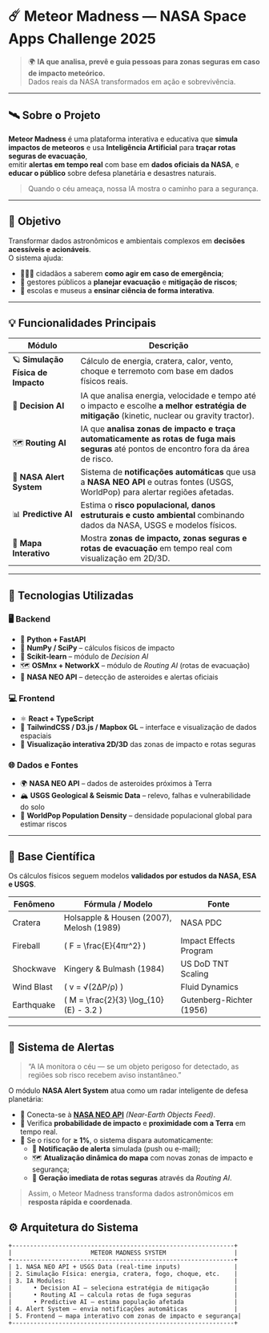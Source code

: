 # ☄️ Meteor Madness — NASA Space Apps Challenge 2025

> 🌍 **IA que analisa, prevê e guia pessoas para zonas seguras em caso de impacto meteórico.**  
> Dados reais da NASA transformados em ação e sobrevivência.

---

## 🛰️ Sobre o Projeto

**Meteor Madness** é uma plataforma interativa e educativa que **simula impactos de meteoros** e usa **Inteligência Artificial** para **traçar rotas seguras de evacuação**,  
emitir **alertas em tempo real** com base em **dados oficiais da NASA**, e **educar o público** sobre defesa planetária e desastres naturais.

> Quando o céu ameaça, nossa IA mostra o caminho para a segurança.

---

## 🎯 Objetivo

Transformar dados astronômicos e ambientais complexos em **decisões acessíveis e acionáveis**.  
O sistema ajuda:
- 👨‍👩‍👧 cidadãos a saberem **como agir em caso de emergência**;  
- 🧭 gestores públicos a **planejar evacuação** e **mitigação de riscos**;  
- 🧠 escolas e museus a **ensinar ciência de forma interativa**.

---

## 💡 Funcionalidades Principais

| Módulo | Descrição |
|--------|------------|
| 🪐 **Simulação Física de Impacto** | Cálculo de energia, cratera, calor, vento, choque e terremoto com base em dados físicos reais. |
| 🧠 **Decision AI** | IA que analisa energia, velocidade e tempo até o impacto e escolhe **a melhor estratégia de mitigação** (kinetic, nuclear ou gravity tractor). |
| 🗺️ **Routing AI** | IA que **analisa zonas de impacto e traça automaticamente as rotas de fuga mais seguras** até pontos de encontro fora da área de risco. |
| 🔔 **NASA Alert System** | Sistema de **notificações automáticas** que usa a **NASA NEO API** e outras fontes (USGS, WorldPop) para alertar regiões afetadas. |
| 📊 **Predictive AI** | Estima o **risco populacional, danos estruturais e custo ambiental** combinando dados da NASA, USGS e modelos físicos. |
| 🧭 **Mapa Interativo** | Mostra **zonas de impacto, zonas seguras e rotas de evacuação** em tempo real com visualização em 2D/3D. |

---

## 🧠 Tecnologias Utilizadas

### 🖥️ Backend
- 🧩 **Python + FastAPI**  
- 🧮 **NumPy / SciPy** – cálculos físicos de impacto  
- 🤖 **Scikit-learn** – módulo de *Decision AI*  
- 🗺️ **OSMnx + NetworkX** – módulo de *Routing AI* (rotas de evacuação)  
- 🔔 **NASA NEO API** – detecção de asteroides e alertas oficiais  

### 💻 Frontend
- ⚛️ **React + TypeScript**  
- 🌈 **TailwindCSS / D3.js / Mapbox GL** – interface e visualização de dados espaciais  
- 🧭 **Visualização interativa 2D/3D** das zonas de impacto e rotas seguras  

### 🌐 Dados e Fontes
- 🌍 **NASA NEO API** – dados de asteroides próximos à Terra  
- 🏔️ **USGS Geological & Seismic Data** – relevo, falhas e vulnerabilidade do solo  
- 👥 **WorldPop Population Density** – densidade populacional global para estimar riscos  

--- 

## 🧮 Base Científica

Os cálculos físicos seguem modelos **validados por estudos da NASA, ESA e USGS**.

| Fenômeno | Fórmula / Modelo | Fonte |
|-----------|------------------|--------|
| Cratera | Holsapple & Housen (2007), Melosh (1989) | NASA PDC |
| Fireball | \( F = \frac{E}{4πr^2} \) | Impact Effects Program |
| Shockwave | Kingery & Bulmash (1984) | US DoD TNT Scaling |
| Wind Blast | \( v = √(2ΔP/ρ) \) | Fluid Dynamics |
| Earthquake | \( M = \frac{2}{3} \log_{10}(E) - 3.2 \) | Gutenberg-Richter (1956) |

---

## 🔔 Sistema de Alertas

> “A IA monitora o céu — se um objeto perigoso for detectado, as regiões sob risco recebem aviso instantâneo.”

O módulo **NASA Alert System** atua como um radar inteligente de defesa planetária:

- 🔭 Conecta-se à **[NASA NEO API](https://api.nasa.gov/)** *(Near-Earth Objects Feed)*.  
- 📡 Verifica **probabilidade de impacto** e **proximidade com a Terra** em tempo real.  
- 🚨 Se o risco for **≥ 1%**, o sistema dispara automaticamente:
  - 📱 **Notificação de alerta** simulada (push ou e-mail);  
  - 🗺️ **Atualização dinâmica do mapa** com novas zonas de impacto e segurança;  
  - 🧭 **Geração imediata de rotas seguras** através da *Routing AI*.  

> Assim, o Meteor Madness transforma dados astronômicos em **resposta rápida e coordenada**.

## ⚙️ Arquitetura do Sistema

```plaintext
+--------------------------------------------------------------+
|                      METEOR MADNESS SYSTEM                   |
+--------------------------------------------------------------+
| 1. NASA NEO API + USGS Data (real-time inputs)               |
| 2. Simulação Física: energia, cratera, fogo, choque, etc.    |
| 3. IA Modules:                                               |
|      • Decision AI – seleciona estratégia de mitigação       |
|      • Routing AI – calcula rotas de fuga seguras            |
|      • Predictive AI – estima população afetada              |
| 4. Alert System – envia notificações automáticas             |
| 5. Frontend – mapa interativo com zonas de impacto e segurança|
+--------------------------------------------------------------+
```

